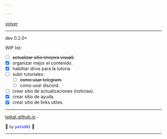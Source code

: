 ```yaml
---

---
```


<link rel="icon" href="../etc/icon1.png">

[*volver*][teikat]

---

dev 0.2.0+

WIP list:

- [ ] ~~actualizar sitio (mejora visual)~~.
- [x] organizar mejor el contenido.
- [x] habilitar drive para la tutoria.
- [ ] subir tutoriales:
    - [ ] ~~como usar telegram.~~
    - [ ] como usar discord.
- [ ] crear sitio de actualizaciones (noticias).
- [x] crear sitio de ayuda.
- [x] crear sitio de links utiles.

---

[teikat.github.io][teikat] - <span id="ver"></span>

:ghost: `by` <span style="color: blue;">`patod01`</span> :ghost:

[teikat]: https://teikat.github.io

---
